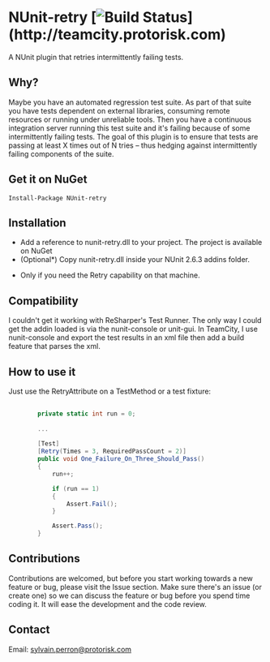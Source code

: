 NUnit-retry [![Build Status](http://teamcity.protorisk.com/app/rest/builds/buildType:(id:NUnitRetry_NUnitRetry)/statusIcon)](http://teamcity.protorisk.com)
===========

A NUnit plugin that retries intermittently failing tests.

Why?
--------

Maybe you have an automated regression test suite. As part of that suite you have tests dependent on external libraries, consuming remote resources or running under unreliable tools.
Then you have a continuous integration server running this test suite and it's failing because of some intermittently failing tests.
The goal of this plugin is to ensure that tests are passing at least X times out of N tries – thus hedging against intermittently failing components of the suite.

Get it on NuGet
---------------------
```
Install-Package NUnit-retry
```

Installation 
--------------
- Add a reference to nunit-retry.dll to your project. The project is available on NuGet
- (Optional*) Copy nunit-retry.dll inside your NUnit 2.6.3 addins folder.

* Only if you need the Retry capability on that machine.

Compatibility
-----------------

I couldn't get it working with ReSharper's Test Runner. The only way I could get the addin loaded is via the nunit-console or unit-gui. In TeamCity, I use nunit-console and export the test results in an xml file then add a build feature that parses the xml.

How to use it
------------------

Just use the RetryAttribute on a TestMethod or a test fixture:
``` c#
        
        private static int run = 0;
        
        ...
        
        [Test]
        [Retry(Times = 3, RequiredPassCount = 2)]
        public void One_Failure_On_Three_Should_Pass()
        {
            run++;

            if (run == 1)
            {
                Assert.Fail();
            }

            Assert.Pass();
        }
```

Contributions
------------------

Contributions are welcomed, but before you start working towards a new feature or bug, please visit the Issue section. Make sure there's an issue (or create one) so we can discuss the feature or bug before you spend time coding it. It will ease the development and the code review.

Contact
----------

Email: sylvain.perron@protorisk.com
